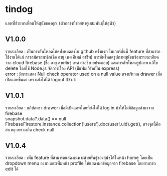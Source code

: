# tindog

แอพที่ช่วยหาเพื่อนให้สุนัขของคุณ (ตัวกลางที่ช่วยหาคู่ผสมพันธุ์ให้สุนัข)

## V1.0.0
รายละเอียด : เป็นการอัพโหลดโค้ดทั้งหมดลงใน github ครั้งแรก ในเวอร์ชั่นนี้ feature ที่สามารถใช้งานได้แก่ การสมัครสมาชิก(ชื่อ อายุ เพศ อีเมล์ อาชีพ) การอัพโหลดรูปภาพสุนัขพร้อมรายละเอียดจาก cloud firebase (ชื่อ อายุ สายพันธ์ุ เพศ คำอธิบายประกอบ) และการอัพโหลดรูปภาพ แก้ไข delete โดยใช้ Node.js จัดการเรื่อง API (มีแฟมเวิร์คเป็น express) <br>
error : มีการแสดง Null check operator used on a null value ตรงบริเวณ drawer เมื่อเปิดแอพขึ้นมา เพราะยังไม่ได้ logout ID เก่า

## V1.0.1
รายละเอียด : แก้บัคตรง drawer เมื่อมีเปิดแอพโดยที่ยังไม่ได้ log in ทำให้ไม่มีข้อมูลส่งมาจาก firebase <br>
snapshot.data?.data() == null <br>
FirebaseFirestore.instance.collection('users').doc(user!.uid).get(), ตรงจุดนี้คือสาเหตุ เพราะเกิด check null

## V1.0.4
รายละเอียด : เพิ่ม feature ที่สามารถแสดงเฉพาะสายพันธุ์ของสุนัขได้ในหน้า home โดยเป็น dropdown menu ลงมา และเพิ่มหน้า profile ให้แสดงผลข้อมูลจาก firebase โดยสามารถ edit ได้
